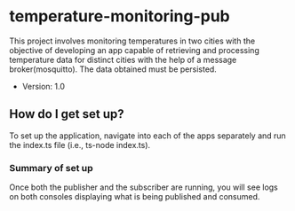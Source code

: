 # temperature-monitoring-pub
This project involves monitoring temperatures in two cities with the objective of developing an app capable of retrieving and processing temperature data for distinct cities with the help of a message broker(mosquitto). The data obtained must be persisted.

- Version: 1.0

## How do I get set up?
To set up the application, navigate into each of the apps separately and run the index.ts file (i.e., ts-node index.ts).

### Summary of set up
Once both the publisher and the subscriber are running, you will see logs on both consoles displaying what is being published and consumed.

